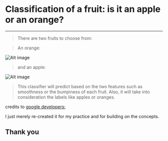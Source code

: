 # Classification of a fruit: is it an apple or an orange?
---

> There are two fruits to choose from:

> An orange: 

![Alt image](https://github.com/PauloRlopez/Machine_Learning/blob/master/DecisionTrees/Images/orange-fruit-vitamins-citrus-fruit.jpg?raw="orange")

> and an apple:

![Alt image](https://github.com/PauloRlopez/Machine_Learning/blob/master/DecisionTrees/Images/Apple-Fruit-3.jpg?raw="apple")

> This classifier will predict based on the two features such as smoothness or the bumpiness of each fruit.
> Also, it will take into consideration the labels like apples or oranges. 


credits to [google developers:](https://youtu.be/cKxRvEZd3Mw)


I just merely re-created it for my practice and for building on the concepts.


## Thank you
